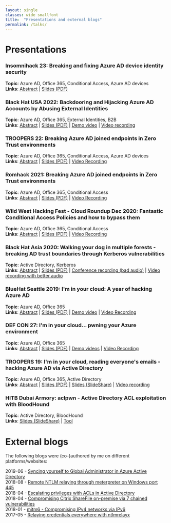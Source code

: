 ```yaml
---
layout: single
classes: wide smallfont
title:  "Presentations and external blogs"
permalink: /talks/
---
```


# Presentations
### **Insomnihack 23**: Breaking and fixing Azure AD device identity security
**Topic**: Azure AD, Office 365, Conditional Access, Azure AD devices  
**Links**: [Abstract](https://insomnihack.ch/talks-2023/#G9JMQL) | [Slides (PDF)](/assets/raw/Insomnihack%20Breaking%20and%20fixing%20Azure%20AD%20device%20identity%20security.pdf) 

### **Black Hat USA 2022**: Backdooring and Hijacking Azure AD Accounts by Abusing External Identities
**Topic**: Azure AD, Office 365, External Identities, B2B  
**Links**: [Abstract](https://www.blackhat.com/us-22/briefings/schedule/index.html#backdooring-and-hijacking-azure-ad-accounts-by-abusing-external-identities-26999) | [Slides (PDF)](/assets/raw/US-22-Mollema-Backdooring-and-hijacking-Azure-AD-accounts_final.pdf) | [Demo video](/assets/raw/mfaoverwrite_short.mp4) | [Video recording](https://www.youtube.com/watch?v=uKDS2t9_KsA)

### **TROOPERS 22**: Breaking Azure AD joined endpoints in Zero Trust environments
**Topic**: Azure AD, Office 365, Conditional Access, Azure AD devices  
**Links**: [Abstract](https://troopers.de/troopers22/agenda/tr22-1055-breaking-azure-ad-joined-endpoints-in-zero-trust-environments/) | [Slides (PDF)](/assets/raw/TR22_Mollema_Breaking_Azure_AD_joined_endpoints_in_zero-trust_environments_v1.0.pdf) | [Video Recording](https://youtu.be/BduCn8cLV1A) 

### **Romhack 2021**: Breaking Azure AD joined endpoints in Zero Trust environments
**Topic**: Azure AD, Office 365, Conditional Access  
**Links**: [Abstract](https://www.romhack.io/agenda-2021.html#mollema) | [Slides (PDF)](/assets/raw/romhack_dirkjan.pdf) | [Video Recording](https://www.youtube.com/watch?v=OigKnI68Sfo)

### **Wild West Hacking Fest - Cloud Roundup Dec 2020**: Fantastic Conditional Access Policies and how to bypass them
**Topic**: Azure AD, Office 365, Conditional Access  
**Links**: [Abstract](https://wildwesthackinfest.com/the-roundup/cloud-pentesting/) | [Slides (PDF)](/assets/raw/fantastic_policies_cloud_roundup.pdf) | [Video Recording](https://www.youtube.com/watch?v=yOJ6yB9anZM&t=296s)

### **Black Hat Asia 2020**: Walking your dog in multiple forests - breaking AD trust boundaries through Kerberos vulnerabilities
**Topic**: Active Directory, Kerberos  
**Links**: [Abstract](https://www.blackhat.com/asia-20/briefings/schedule/index.html#walking-your-dog-in-multiple-forests---breaking-ad-trust-boundaries-through-kerberos-vulnerabilities-18818) | [Slides (PDF)](/assets/raw/Walking-your-dog-in-multiple-forests.pdf) | [Conference recording (bad audio)](https://www.youtube.com/watch?v=z3FOw8MfKcw) | [Video recording with better audio](https://youtu.be/EUa7tyOOph4)

### **BlueHat Seattle 2019**: I'm in your cloud: A year of hacking Azure AD 
**Topic**: Azure AD, Office 365  
**Links**: [Abstract](https://www.microsoft.com/bluehat) | [Slides (PDF)](/assets/raw/Im%20in%20your%20cloud%20bluehat-v1.0.pdf) | [Demo video](/assets/raw/replyurlwifi.mp4) | [Video Recording](https://www.youtube.com/watch?v=fpUZJxFK72k)

### **DEF CON 27**: I'm in your cloud... pwning your Azure environment  
**Topic**: Azure AD, Office 365  
**Links**: [Abstract](https://www.defcon.org/html/defcon-27/dc-27-speakers.html#Mollema) | [Slides (PDF)](https://media.defcon.org/DEF%20CON%2027/DEF%20CON%2027%20presentations/DEFCON-27-Dirk-jan-Mollema-Im-in-your-cloud-pwning-your-azure-environment.pdf) | [Demo videos](https://media.defcon.org/DEF%20CON%2027/DEF%20CON%2027%20presentations/DEFCON-27-Dirk-jan-Mollema-Demo-Videos/) | [Video Recording](https://www.youtube.com/watch?v=xei8lAPitX8)

### **TROOPERS 19**: I'm in your cloud, reading everyone's emails - hacking Azure AD via Active Directory  
**Topic**: Azure AD, Office 365, Active Directory  
**Links**: [Abstract](https://www.troopers.de/troopers19/agenda/y3nswp/) | [Slides (PDF)](https://troopers.de/downloads/troopers19/TROOPERS19_AD_Im_in_your_cloud.pdf) | [Slides (SlideShare)](https://www.slideshare.net/DirkjanMollema/im-in-your-cloud-reading-everyones-email-hacking-azure-ad-via-active-directory) | [Video recording](https://www.youtube.com/watch?v=JEIR5oGCwdg)

### **HITB Dubai Armory**: aclpwn - Active Directory ACL exploitation with BloodHound
**Topic**: Active Directory, BloodHound  
**Links**: [Slides (SlideShare)](https://www.slideshare.net/DirkjanMollema/aclpwn-active-directory-acl-exploitation-with-bloodhound) | [Tool](https://github.com/fox-it/aclpwn.py)

# External blogs
The following blogs were (co-)authored by me on different platforms/websites:

2019-06 - [Syncing yourself to Global Administrator in Azure Active Directory](https://blog.fox-it.com/2019/06/06/syncing-yourself-to-global-administrator-in-azure-active-directory/)  
2018-08 - [Remote NTLM relaying through meterpreter on Windows port 445](https://diablohorn.com/2018/08/25/remote-ntlm-relaying-through-meterpreter-on-windows-port-445/)  
2018-04 - [Escalating privileges with ACLs in Active Directory](https://blog.fox-it.com/2018/04/26/escalating-privileges-with-acls-in-active-directory/)  
2018-04 - [Compromising Citrix ShareFile on-premise via 7 chained vulnerabilities](https://blog.fox-it.com/2018/04/06/compromising-sharefile-on-premise-via-7-chained-vulnerabilities/)  
2018-01 - [mitm6 - Compromising IPv4 networks via IPv6](https://blog.fox-it.com/2018/01/11/mitm6-compromising-ipv4-networks-via-ipv6/)  
2017-05 - [Relaying credentials everywhere with ntlmrelayx](https://blog.fox-it.com/2017/05/09/relaying-credentials-everywhere-with-ntlmrelayx/)  
